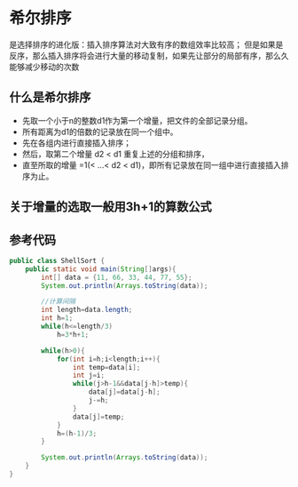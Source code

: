 # 希尔排序
是选择排序的进化版：插入排序算法对大致有序的数组效率比较高；
但是如果是反序，那么插入排序将会进行大量的移动复制，如果先让部分的局部有序，那么久能够减少移动的次数

## 什么是希尔排序
- 先取一个小于n的整数d1作为第一个增量，把文件的全部记录分组。
- 所有距离为d1的倍数的记录放在同一个组中。
- 先在各组内进行直接插入排序；
- 然后，取第二个增量 d2 < d1 重复上述的分组和排序，
- 直至所取的增量  =1(<  …< d2 < d1)，即所有记录放在同一组中进行直接插入排序为止。

## 关于增量的选取一般用3h+1的算数公式

## 参考代码
```java
public class ShellSort {
    public static void main(String[]args){
        int[] data = {11, 66, 33, 44, 77, 55};
        System.out.println(Arrays.toString(data));

        //计算间隔
        int length=data.length;
        int h=1;
        while(h<=length/3)
            h=3*h+1;

        while(h>0){
            for(int i=h;i<length;i++){
                int temp=data[i];
                int j=i;
                while(j>h-1&&data[j-h]>temp){
                    data[j]=data[j-h];
                    j-=h;
                }
                data[j]=temp;
            }
            h=(h-1)/3;
        }

        System.out.println(Arrays.toString(data));
    }
}
```